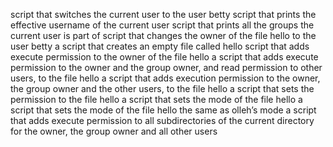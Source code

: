 script that switches the current user to the user betty
script that prints the effective username of the current user
script that prints all the groups the current user is part of
script that changes the owner of the file hello to the user betty
a script that creates an empty file called hello
script that adds execute permission to the owner of the file hello
 a script that adds execute permission to the owner and the group owner, and read permission to other users, to the file hello
a script that adds execution permission to the owner, the group owner and the other users, to the file hello
a script that sets the permission to the file hello
a script that sets the mode of the file hello
a script that sets the mode of the file hello the same as olleh’s mode
a script that adds execute permission to all subdirectories of the current directory for the owner, the group owner and all other users
